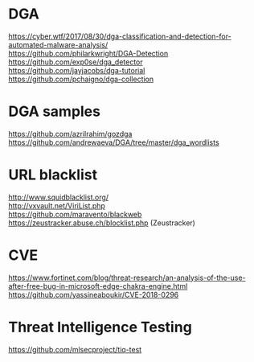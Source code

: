 # DGA

https://cyber.wtf/2017/08/30/dga-classification-and-detection-for-automated-malware-analysis/ <br />
https://github.com/philarkwright/DGA-Detection	<br />
https://github.com/exp0se/dga_detector <br />
https://github.com/jayjacobs/dga-tutorial <br />
https://github.com/pchaigno/dga-collection <br />


# DGA samples
https://github.com/azrilrahim/gozdga <br />
https://github.com/andrewaeva/DGA/tree/master/dga_wordlists <br />

# URL blacklist
http://www.squidblacklist.org/ <br />
http://vxvault.net/ViriList.php <br />
https://github.com/maravento/blackweb <br />
https://zeustracker.abuse.ch/blocklist.php (Zeustracker) <br />


# CVE

https://www.fortinet.com/blog/threat-research/an-analysis-of-the-use-after-free-bug-in-microsoft-edge-chakra-engine.html <br />
https://github.com/yassineaboukir/CVE-2018-0296  <br />

# Threat Intelligence Testing

https://github.com/mlsecproject/tiq-test  <br />
